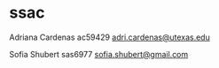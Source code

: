 # ssac
Adriana Cardenas
ac59429
adri.cardenas@utexas.edu

Sofia Shubert
sas6977
sofia.shubert@gmail.com
